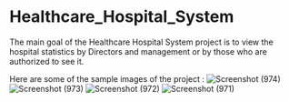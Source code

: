 # Healthcare_Hospital_System
The main goal of the Healthcare Hospital System project is to view the hospital statistics by Directors and management or by those who are authorized to see it.

Here are some of the sample images of the project : 
![Screenshot (974)](https://github.com/pratik1507/Healthcare_Hospital_System/assets/110710381/fdb491b1-c0e1-42a3-a3b9-812ebdfe9e0d)
![Screenshot (973)](https://github.com/pratik1507/Healthcare_Hospital_System/assets/110710381/c187cc1c-1fcd-4be6-9fc3-38bdcd281ab3)
![Screenshot (972)](https://github.com/pratik1507/Healthcare_Hospital_System/assets/110710381/ea6a14b9-5614-4074-9bee-610bf5ab199a)
![Screenshot (971)](https://github.com/pratik1507/Healthcare_Hospital_System/assets/110710381/81dc5f82-cadb-4460-9a26-48f6640c1edf)
